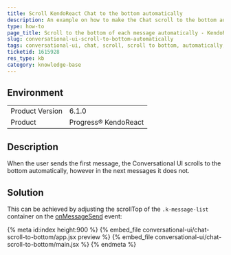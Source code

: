 ```yaml
---
title: Scroll KendoReact Chat to the bottom automatically
description: An example on how to make the Chat scroll to the bottom automatically
type: how-to
page_title: Scroll to the bottom of each message automatically - KendoReact Conversational UI
slug: conversational-ui-scroll-to-bottom-automatically
tags: conversational-ui, chat, scroll, scroll to bottom, automatically, scroll automatically
ticketid: 1615928
res_type: kb
category: knowledge-base
---
```


## Environment

<table>
	<tbody>
		<tr>
			<td>Product Version</td>
			<td>6.1.0</td>
		</tr>
		<tr>
			<td>Product</td>
			<td>Progress® KendoReact</td>
		</tr>
	</tbody>
</table>

## Description

When the user sends the first message, the Conversational UI scrolls to the bottom automatically, however in the next messages it does not.

## Solution

This can be achieved by adjusting the scrollTop of the `.k-message-list` container on the [onMessageSend](https://www.telerik.com/kendo-react-ui/components/conversationalui/api/ChatProps/#toc-onmessagesend) event:

{% meta id:index height:900 %}
{% embed_file conversational-ui/chat-scroll-to-bottom/app.jsx preview %}
{% embed_file conversational-ui/chat-scroll-to-bottom/main.jsx %}
{% endmeta %}
